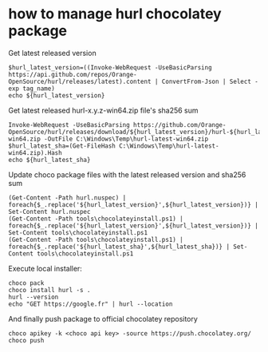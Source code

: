 # how to manage hurl chocolatey package

Get latest released version

```
$hurl_latest_version=((Invoke-WebRequest -UseBasicParsing https://api.github.com/repos/Orange-OpenSource/hurl/releases/latest).content | ConvertFrom-Json | Select -exp tag_name)
echo ${hurl_latest_version}
```

Get latest released hurl-x.y.z-win64.zip file's sha256 sum

```
Invoke-WebRequest -UseBasicParsing https://github.com/Orange-OpenSource/hurl/releases/download/${hurl_latest_version}/hurl-${hurl_latest_version}-win64.zip -OutFile C:\Windows\Temp\hurl-latest-win64.zip
$hurl_latest_sha=(Get-FileHash C:\Windows\Temp\hurl-latest-win64.zip).Hash
echo ${hurl_latest_sha}
```

Update choco package files with the latest released version and sha256 sum

```
(Get-Content -Path hurl.nuspec) | foreach{$_.replace('${hurl_latest_version}',${hurl_latest_version})} | Set-Content hurl.nuspec
(Get-Content -Path tools\chocolateyinstall.ps1) | foreach{$_.replace('${hurl_latest_version}',${hurl_latest_version})} | Set-Content tools\chocolateyinstall.ps1
(Get-Content -Path tools\chocolateyinstall.ps1) | foreach{$_.replace('${hurl_latest_sha}',${hurl_latest_sha})} | Set-Content tools\chocolateyinstall.ps1
```

Execute local installer:

```
choco pack
choco install hurl -s .
hurl --version
echo "GET https://google.fr" | hurl --location
```

And finally push package to official chocolatey repository

```
choco apikey -k <choco api key> -source https://push.chocolatey.org/
choco push
```
